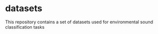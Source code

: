 # datasets
This repository contains a set of datasets used for environmental sound classification tasks
